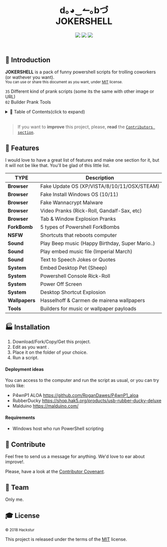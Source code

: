 <!------------------- HEADER SECTION -------------------------->
<header>
 <h1 align="center"><strong>d｡◕‿↼｡bづ</strong><br/>JOKERSHELL</h1>
  <!-- BADGET BUTTONS -->
<p align="center">
  <img src="https://img.shields.io/badge/Status-Development-lightgray.svg?style=flat" />
  <img src="https://img.shields.io/badge/License-MIT-blue.svg?style=flat" />
  <img src="https://img.shields.io/badge/PowerShell-X.0-blue.svg" />
 </p>
</header>
<p></p> <!-- BLANK PARAGRAPH TO FIX HTML HEADER IN GITHUB PAGES TEMPLATE -->
<!------------------- END OF HEADER SECTION -------------------->

<!-- INTRODUCTION -->

## 💬 Introduction  

**JOKERSHELL** is a pack of funny powershell scripts for trolling coworkers (or wathever you want).
<br/>
<sup>You can use or share this document as you want, under [MIT](LICENSE) license. </sup><br/>

`35`  Different kind of prank scripts (some its the same with other image or URL)<br/>
`02`  Builder Prank Tools<br/>



<!-- TABLE OF CONTENTS -->

<details><summary>📑 Table of Contents(click to expand)</summary><p>

- [Introduction](#-introduction)
- [Features](#-features)
- [Installation](#-installation)
- [Contribute](#-contribute)
- [Team](#-team)
- [License](#-license)
---

</p></details><br/>

<!-- END TABLE OF CONTENTS -->

> If you want to **improve** this project, please, **read** the [`Contributors section`](#-contribute).

<!--########## END OF README.TEMPLATE INTRODUCTION ##########-->

## 🏅 Features

<!-- FEATURES ACHIEVED -->
I would love to have a great list of features and make one section for it, but it will not be like that. You'll be glad of this little list.


| TYPE          | Description                                    | 
|-------------  |------------------------------------------------|
| **Browser**   | Fake Update OS (XP/VISTA/8/10/11/OSX/STEAM)    | 
| **Browser**   | Fake Install Windows OS (10/11)                | 
| **Browser**   | Fake Wannacrypt Malware                        | 
| **Browser**   | Video Pranks (Rick-Roll, Gandalf-Sax, etc)     | 
| **Browser**   | Tab & Window Explosion Pranks                  | 
| **ForkBomb**  | 5 types of Powershell ForkBombs                | 
| **NSFW**      | Shortcuts that reboots computer                | 
| **Sound**     | Play Beep music (Happy Birthday, Super Mario..)| 
| **Sound**     | Play embed music file (Imperial March)         |
| **Sound**     | Text to Speech Jokes or Quotes                 |
| **System**    | Embed Desktop Pet (Sheep)                      |
| **System**    | Powershell Console Rick-Roll                   |
| **System**    | Power Off Screen                               |
| **System**    | Desktop Shortcut Explosion                     |
| **Wallpapers**| Hasselhoff & Carmen de mairena wallpapers      |
| **Tools**     | Builders for music or wallpaper payloads       |



<!-- INSTALLATION  SECTION -->

## 🏭 Installation
1. Download/Fork/Copy/Get this project.  
1. Edit as you want  .
1. Place it on the folder of your choice.
1. Run a script.

#### Deployment ideas

You can access to the computer and run the script as usual, or you can try tools like:

* P4wnP1 ALOA https://github.com/RoganDawes/P4wnP1_aloa
* RubberDucky https://shop.hak5.org/products/usb-rubber-ducky-deluxe
* Malduino https://malduino.com/

#### Requirements  
* Windows host who run PowerShell scripting

<!-- CONTRIBUTE -->

## 💎 Contribute
Feel free to send us a message for anything. We'd love to ear about improve!.

Please, have a look at the [Contributor Covenant][contributor covenant].

<!-- TEAM -->

## 🏀 Team
Only me.

<!-- LICENSE -->
## 🎓 License  
<sub> © 2018 Hackstur </sub>  

This project is released under the terms of the [MIT][license file] license.

<!------------ RELATIVE LINKS ----------->

[license file]: LICENSE  
[contributor covenant]: https://www.contributor-covenant.org/version/1/4/code-of-conduct.htm  
